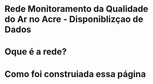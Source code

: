 # Rede  Monitoramento da Qualidade do Ar no Acre - Disponiblizçao de Dados

# Oque é a rede?

# Como foi construiada essa página


